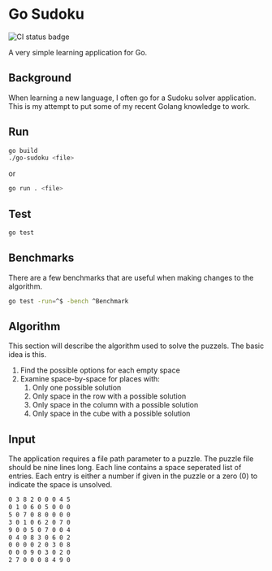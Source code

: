 # Go Sudoku

![CI status badge](https://github.com/truggeri/go-sudoku/workflows/CI/badge.svg)

A very simple learning application for Go.

## Background

When learning a new language, I often go for a Sudoku solver application. This is my attempt to put some of my recent Golang knowledge to work.

## Run

```bash
go build
./go-sudoku <file>
```

or

```bash
go run . <file>
```

## Test

```bash
go test
```

## Benchmarks

There are a few benchmarks that are useful when making changes to the algorithm.

```bash
go test -run=^$ -bench ^Benchmark
```

## Algorithm

This section will describe the algorithm used to solve the puzzels. The basic idea is this.

1. Find the possible options for each empty space
2. Examine space-by-space for places with:
    1. Only one possible solution
    2. Only space in the row with a possible solution
    3. Only space in the column with a possible solution
    4. Only space in the cube with a possible solution

## Input

The application requires a file path parameter to a puzzle. The puzzle file should be nine lines long. Each line contains a space seperated list of entries. Each entry is either a number if given in the puzzle or a zero (0) to indicate the space is unsolved.

```txt
0 3 8 2 0 0 0 4 5
0 1 0 6 0 5 0 0 0
5 0 7 0 8 0 0 0 0
3 0 1 0 6 2 0 7 0
9 0 0 5 0 7 0 0 4
0 4 0 8 3 0 6 0 2
0 0 0 0 2 0 3 0 8
0 0 0 9 0 3 0 2 0
2 7 0 0 0 8 4 9 0
```
